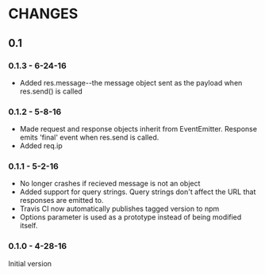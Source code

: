 # CHANGES

## 0.1

### 0.1.3 - 6-24-16
 - Added res.message--the message object sent as the payload when res.send() is called

### 0.1.2 - 5-8-16
 - Made request and response objects inherit from EventEmitter. Response emits 'final' event when res.send is called.
 - Added req.ip

### 0.1.1 - 5-2-16
 - No longer crashes if recieved message is not an object
 - Added support for query strings. Query strings don't affect the URL that responses are emitted to.
 - Travis CI now automatically publishes tagged version to npm
 - Options parameter is used as a prototype instead of being modified itself.

### 0.1.0 - 4-28-16
Initial version
